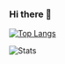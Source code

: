 ### Hi there 👋

<!--
**s4cha/s4cha** is a ✨ _special_ ✨ repository because its `README.md` (this file) appears on your GitHub profile.

Here are some ideas to get you started:

- 🔭 I’m currently working on ...
- 🌱 I’m currently learning ...
- 👯 I’m looking to collaborate on ...
- 🤔 I’m looking for help with ...
- 💬 Ask me about ...
- 📫 How to reach me: ...
- 😄 Pronouns: ...
- ⚡ Fun fact: ...
-->

[![Top Langs](https://github-readme-stats.vercel.app/api/top-langs/?username=s4cha&layout=compact&theme=vue)](https://github.com/s4cha/github-readme-stats)

![Stats](https://github-readme-stats-one-bice.vercel.app/api?username=s4cha&show_icons=true&include_all_commits=true&count_private=true&role=ORGANIZATION_MEMBER,COLLABORATOR&theme=vue)




